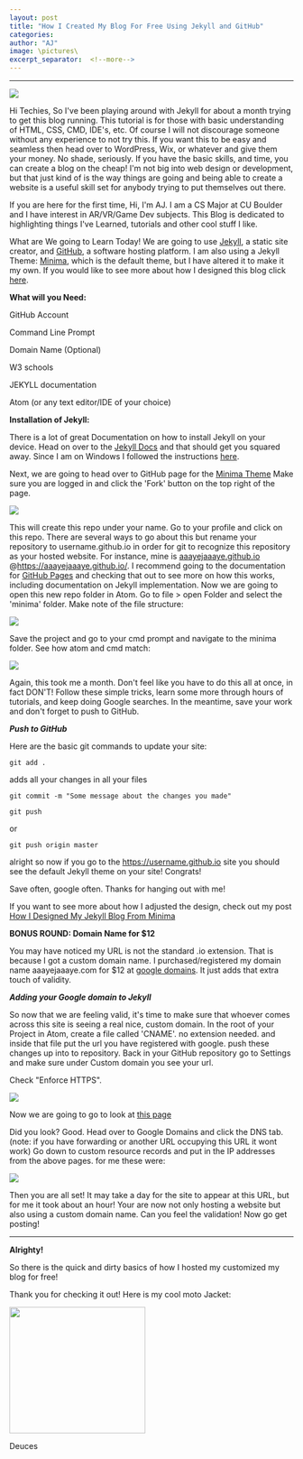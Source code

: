 ```yaml
---
layout: post
title: "How I Created My Blog For Free Using Jekyll and GitHub"
categories:
author: "AJ"
image: \pictures\
excerpt_separator:  <!--more-->
---
```

---

<img src="\pictures\how I Created My Blog\freeblog1.png" style="margin-left:auto; margin-right:auto; display:block;">

Hi Techies, So I've been playing around with Jekyll for about a month trying to get this blog running. This tutorial is for those with basic understanding of HTML, CSS, CMD, IDE's, etc. Of course I will not discourage someone without any experience to not try this. If you want this to be easy and seamless then head over to WordPress, Wix, or whatever and give them your money. No shade, seriously. If you have the basic skills, and time, you can create a blog on the cheap! I'm not big into web design or development, but that just kind of is the way things are going and being able to create a website is a useful skill set for anybody trying to put themselves out there.
<!--more-->

If you are here for the first time, Hi, I'm AJ. I am a CS Major at CU Boulder and I have interest in AR/VR/Game Dev subjects. This Blog is dedicated to highlighting things I've Learned, tutorials and other cool stuff I like.

What are We going to Learn Today!
We are going to use [Jekyll](https://jekyllrb.com/), a static site creator, and [GitHub](https://github.com/), a software hosting platform.
I am also using a Jekyll Theme: [Minima](https://github.com/jekyll/minima), which is the default theme, but I have altered it to make it my own. If you would like to see more about how I designed this blog click [here](How-Designed-My-Jekyll-Blog.html).


**What will you Need:**

GitHub Account

Command Line Prompt

Domain Name (Optional)

W3 schools

JEKYLL documentation

Atom (or any text editor/IDE of your choice)


**Installation of Jekyll:**

There is a lot of great Documentation on how to install Jekyll on your device. Head on over to the [Jekyll Docs](https://jekyllrb.com/docs/installation/) and that should get you squared away. Since I am on Windows I followed the instructions [here](https://jekyllrb.com/docs/installation/windows/).

Next, we are going to head over to GitHub page for the [Minima Theme](https://github.com/jekyll/minima)
Make sure you are logged in and click the 'Fork' button on the top right of the page.

<img src="\pictures\how I Created My Blog\installjekyll2.png">

This will create this repo under your name. Go to your profile and click on this repo.
There are several ways to go about this but rename your repository to username.github.io in order for git to recognize this repository as your hosted website. For instance, mine is [aaayejaaaye.github.io](https://aaayejaaaye.github.io/) @https://aaayejaaaye.github.io/.
I recommend going to the documentation for [GitHub Pages](https://pages.github.com/) and checking that out to see more on how this works, including documentation on Jekyll implementation.
Now we are going to open this new repo folder in Atom.
Go to file > open Folder and select the 'minima' folder.
Make note of the file structure:

<img src="\pictures\how I Created My Blog\installjekyll3.png">

Save the project and go to your cmd prompt and navigate to the minima folder. See how atom and cmd match:

<img src="\pictures\how I Created My Blog\installjekyll4.png">

Again, this took me a month. Don't feel like you have to do this all at once, in fact DON'T! Follow these simple tricks, learn some more through hours of tutorials, and keep doing Google searches. In the meantime, save your work and don't forget to push to GitHub.

***Push to GitHub***

Here are the basic git commands to update your site:

```
git add .
```

adds all your changes in all your files

```
git commit -m "Some message about the changes you made"
```
```
git push
```
or
```
git push origin master
```
alright so now if you go to the https://username.github.io site you should see the default Jekyll theme on your site! Congrats!

Save often, google often. Thanks for hanging out with me!

If you want to see more about how I adjusted the design, check out my post [How I Designed My Jekyll Blog From Minima](How-Designed-My-Jekyll-Blog.html)

**BONUS ROUND: Domain Name for $12**

You may have noticed my URL is not the standard .io extension. That is because I got a custom domain name. I purchased/registered my domain name aaayejaaaye.com for $12 at [google domains](https://domains.google/). It just adds that extra touch of validity.

***Adding your Google domain to Jekyll***

So now that we are feeling valid, it's time to make sure that whoever comes across this site is seeing a real nice, custom domain. In the root of your Project in Atom, create a file called 'CNAME'. no extension needed. and inside that file put the url you have registered with google. push these changes up into to repository.
Back in your GitHub repository go to Settings and make sure under Custom domain you see your url.

Check "Enforce HTTPS".

<img src="\pictures\how I Created My Blog\installjekyll014.png">

Now we are going to go to look at [this page](https://help.github.com/en/github/working-with-github-pages/managing-a-custom-domain-for-your-github-pages-site#configuring-an-apex-domain)

Did you look? Good.
Head over to Google Domains and click the DNS tab.
(note: if you have forwarding or another URL occupying this URL it wont work)
Go down to custom resource records and put in the IP addresses from the above pages. for me these were:

<img src="\pictures\how I Created My Blog\installjekyll015.png">

Then you are all set!
It may take a day for the site to appear at this URL, but for me it took about an hour! Your are now not only hosting a website but also using a custom domain name. Can you feel the validation! Now go get posting!

---


 **Alrighty!**

 So there is the quick and dirty basics of how I hosted my customized my blog for free!

 Thank you for checking it out! Here is my cool moto Jacket:

 <img src="\pictures\busme.jpg" width="241" height="224">

 Deuces

